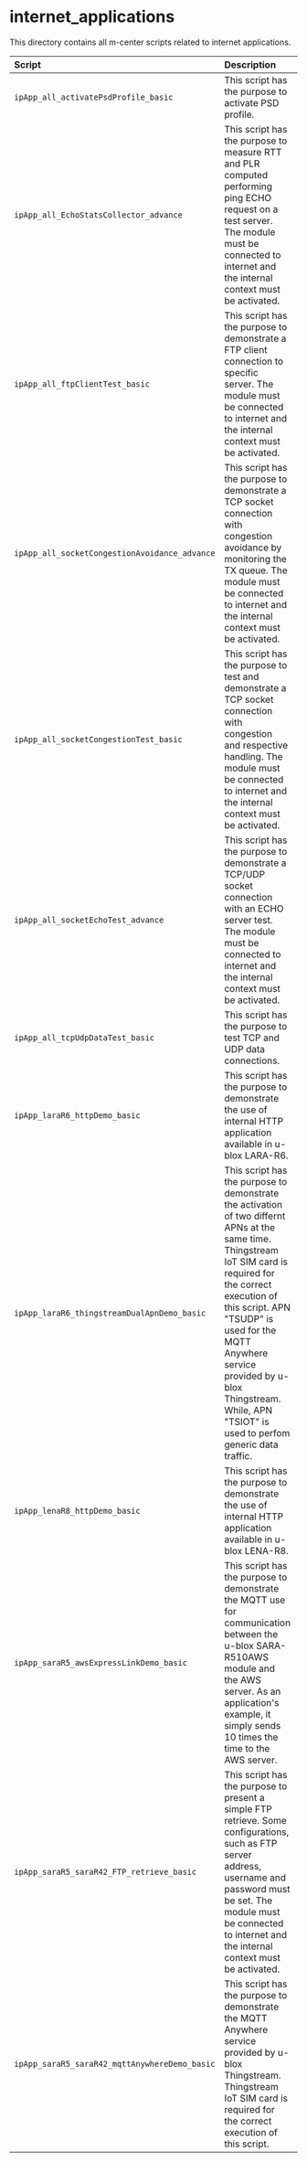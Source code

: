# internet_applications

This directory contains all m-center scripts related to internet applications.


| **Script** | **Description** | **Modules** |
| :---  | :---  | :---  |
| `ipApp_all_activatePsdProfile_basic` | This script has the purpose to activate PSD profile. | All Products |
| `ipApp_all_EchoStatsCollector_advance` | This script has the purpose to measure RTT and PLR computed performing ping ECHO request on a test server. The module must be connected to internet and the internal context must be activated. | All products |
| `ipApp_all_ftpClientTest_basic` | This script has the purpose to demonstrate a FTP client connection to specific server. The module must be connected to internet and the internal context must be activated. |
| `ipApp_all_socketCongestionAvoidance_advance` | This script has the purpose to demonstrate a TCP socket connection with congestion avoidance by monitoring the TX queue. The module must be connected to internet and the internal context must be activated. | All products supporing +USOCTL option 11 |
| `ipApp_all_socketCongestionTest_basic` | This script has the purpose to test and demonstrate a TCP socket connection with congestion and respective handling. The module must be connected to internet and the internal context must be activated. | All products |
| `ipApp_all_socketEchoTest_advance` | This script has the purpose to demonstrate a TCP/UDP socket connection with an ECHO server test. The module must be connected to internet and the internal context must be activated. | All products |
| `ipApp_all_tcpUdpDataTest_basic` | This script has the purpose to test TCP and UDP data connections. | All Products |
| `ipApp_laraR6_httpDemo_basic` | This script has the purpose to demonstrate the use of internal HTTP application available in u-blox LARA-R6. | LARA-R6 |
| `ipApp_laraR6_thingstreamDualApnDemo_basic` | This script has the purpose to demonstrate the activation of two differnt APNs at the same time. Thingstream IoT SIM card is required for the correct execution of this script. APN "TSUDP" is used for  the MQTT Anywhere service provided by u-blox Thingstream. While, APN "TSIOT" is used to perfom generic data traffic. | LARA-R6 |
| `ipApp_lenaR8_httpDemo_basic` | This script has the purpose to demonstrate the use of internal HTTP application available in u-blox LENA-R8. | LENA-R8 |
| `ipApp_saraR5_awsExpressLinkDemo_basic` | This script has the purpose to demonstrate the MQTT use for communication between the u-blox SARA-R510AWS module and the AWS server. As an application's example, it simply sends 10 times the time to the AWS server. | SARA-R510AWS |
| `ipApp_saraR5_saraR42_FTP_retrieve_basic` | This script has the purpose to present a simple FTP retrieve. Some configurations, such as FTP server address, username and password must be set. The module must be connected to internet and the internal context must be activated. | SARA-R5, SARA-R42 |
| `ipApp_saraR5_saraR42_mqttAnywhereDemo_basic` | This script has the purpose to demonstrate the MQTT Anywhere service provided by u-blox Thingstream. Thingstream IoT SIM card is required for the correct execution of this script. | SARA-R5, SARA-R42 |